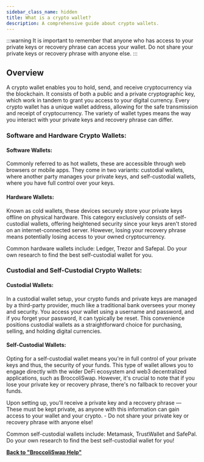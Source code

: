 ```yaml
---
sidebar_class_name: hidden
title: What is a crypto wallet?
description: A comprehensive guide about crypto wallets.
---
```


:::warning
It is important to remember that anyone who has access to your private keys or recovery phrase can access your wallet. Do not share your private keys or recovery phrase with anyone else.
:::

## Overview

A crypto wallet enables you to hold, send, and receive cryptocurrency via the blockchain. It consists of both a public and a private cryptographic key, which work in tandem to grant you access to your digital currency. Every crypto wallet has a unique wallet address, allowing for the safe transmission and receipt of cryptocurrency. The variety of wallet types means the way you interact with your private keys and recovery phrase can differ.


###  Software and Hardware Crypto Wallets:

#### Software Wallets: 
Commonly referred to as hot wallets, these are accessible through web browsers or mobile apps. They come in two variants: custodial wallets, where another party manages your private keys, and self-custodial wallets, where you have full control over your keys.

#### Hardware Wallets: 
Known as cold wallets, these devices securely store your private keys offline on physical hardware. This category exclusively consists of self-custodial wallets, offering heightened security since your keys aren't stored on an internet-connected server. However, losing your recovery phrase means potentially losing access to your owned cryptocurrency.

Common hardware wallets include: Ledger, Trezor and Safepal. Do your own research to find the best self-custodial wallet for you.

### Custodial and Self-Custodial Crypto Wallets:
#### Custodial Wallets: 
In a custodial wallet setup, your crypto funds and private keys are managed by a third-party provider, much like a traditional bank oversees your money and security. You access your wallet using a username and password, and if you forget your password, it can typically be reset. This convenience positions custodial wallets as a straightforward choice for purchasing, selling, and holding digital currencies.

#### Self-Custodial Wallets: 
Opting for a self-custodial wallet means you're in full control of your private keys and thus, the security of your funds. This type of wallet allows you to engage directly with the wider DeFi ecosystem and web3 decentralized applications, such as BroccoliSwap. However, it's crucial to note that if you lose your private key or recovery phrase, there's no fallback to recover your funds.

Upon setting up, you'll receive a private key and a recovery phrase — These must be kept private, as anyone with this information can gain access to your wallet and your crypto. - Do not share your private key or recovery phrase with anyone else!

Common self-custodial wallets include: Metamask, TrustWallet and SafePal. Do your own research to find the best self-custodial wallet for you!


**[Back to "BroccoliSwap Help"](/docs/090-Help-Centre/020-Broccoliswap/001-Index.md)**

